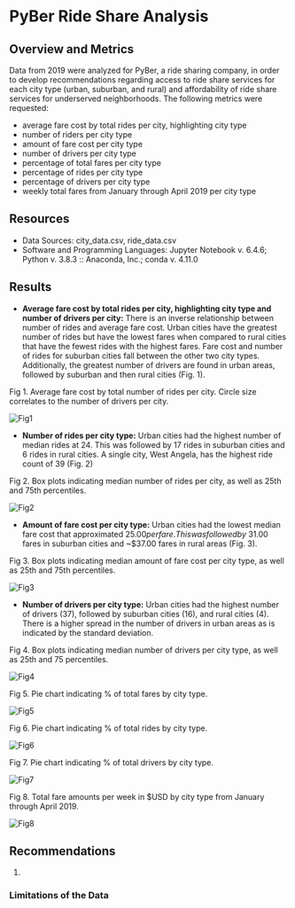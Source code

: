 # PyBer Ride Share Analysis
## Overview and Metrics
Data from 2019 were analyzed for PyBer, a ride sharing company, in order to develop recommendations regarding access to ride share services for each city type (urban, suburban, and rural) and affordability of ride share services for underserved neighborhoods.  The following metrics were requested:
  - average fare cost by total rides per city, highlighting city type
  - number of riders per city type 
  - amount of fare cost per city type
  - number of drivers per city type 
  - percentage of total fares per city type 
  - percentage of rides per city type 
  - percentage of drivers per city type 
  - weekly total fares from January through April 2019 per city type   


## Resources
- Data Sources: city_data.csv, ride_data.csv
- Software and Programming Languages: Jupyter Notebook v. 6.4.6; Python v. 3.8.3 :: Anaconda, Inc.; conda v. 4.11.0

## Results
  - **Average fare cost by total rides per city, highlighting city type and number of drivers per city:**  There is an inverse relationship between number of rides and average fare cost.  Urban cities have the greatest number of rides but have the lowest fares when compared to rural cities that have the fewest rides with the highest fares.  Fare cost and number of rides for suburban cities fall between the other two city types.  Additionally, the greatest number of drivers are found in urban areas, followed by suburban and then rural cities (Fig. 1).

Fig 1. Average fare cost by total number of rides per city.  Circle size correlates to the number of drivers per city.

![Fig1](https://user-images.githubusercontent.com/95387273/150434172-9a7b218f-b10f-45a1-8e08-dba052291994.png)

  - **Number of rides per city type:**  Urban cities had the highest number of median rides at 24.  This was followed by 17 rides in suburban cities and 6 rides in rural cities.  A single city, West Angela, has the highest ride count of 39 (Fig. 2) 

Fig 2. Box plots indicating median number of rides per city, as well as 25th and 75th percentiles.
 
![Fig2](https://user-images.githubusercontent.com/95387273/150434203-d4a8a765-9902-4079-8cb6-fef22665092b.png)

  - **Amount of fare cost per city type:**  Urban cities had the lowest median fare cost that approximated $25.00 per fare.  This was followed by ~$31.00 fares in suburban cities and ~$37.00 fares in rural areas (Fig. 3).

Fig 3. Box plots indicating median amount of fare cost per city type, as well as 25th and 75th percentiles.

![Fig3](https://user-images.githubusercontent.com/95387273/150434222-cabc0aa4-d1cf-4093-b85a-43a33b393c0c.png)

  - **Number of drivers per city type:**  Urban cities had the highest number of drivers (37), followed by suburban cities (16), and rural cities (4).  There is a higher spread in the number of drivers in urban areas as is indicated by the standard deviation.

Fig 4.  Box plots indicating median number of drivers per city type, as well as 25th and 75 percentiles.
 
![Fig4](https://user-images.githubusercontent.com/95387273/150434235-e7c58e0c-0049-4452-82d4-fafd5bb3ce60.png)


Fig 5.  Pie chart indicating % of total fares by city type.
 
![Fig5](https://user-images.githubusercontent.com/95387273/150434253-205a5f36-87e6-487c-b782-929a016db964.png)


Fig 6.  Pie chart indicating % of total rides by city type.

![Fig6](https://user-images.githubusercontent.com/95387273/150434274-d1be0bdb-5ab0-4810-8520-f38d35e4678c.png)


Fig 7.  Pie chart indicating % of total drivers by city type.

![Fig7](https://user-images.githubusercontent.com/95387273/150434281-3b4a6cdc-5651-48a9-83a7-211f1f4ad178.png)


Fig 8.  Total fare amounts per week in $USD by city type from January through April 2019. 


![Fig8](https://user-images.githubusercontent.com/95387273/150434304-cffa52e2-0d99-4045-bb22-ca0d91f66d4a.png)


## Recommendations
  1) 
### Limitations of the Data

